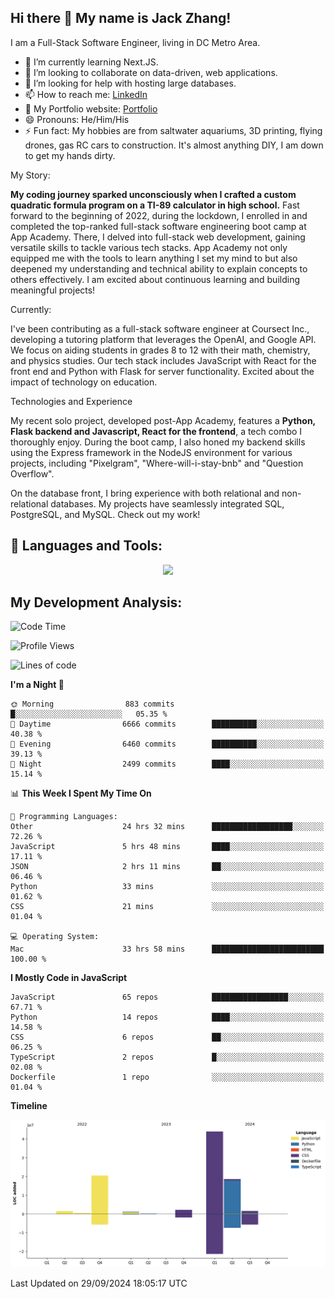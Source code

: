 
## Hi there 👋 My name is Jack Zhang!
I am a Full-Stack Software Engineer, living in DC Metro Area.

* 🌱 I’m currently learning Next.JS.
* 👯 I’m looking to collaborate on data-driven, web applications.
* 🤔 I’m looking for help with hosting large databases.
* 📫 How to reach me: [LinkedIn](https://www.linkedin.com/in/jack-zhang-1ba90929/)
* 🔭 My Portfolio website: [Portfolio](https://www.jackzhang.io)
* 😄 Pronouns: He/Him/His
* ⚡ Fun fact: My hobbies are from saltwater aquariums, 3D printing, flying drones, gas RC cars to construction. It's almost anything DIY, I am down to get my hands dirty.

My Story:

**My coding journey sparked unconsciously when I crafted a custom quadratic formula program on a TI-89 calculator in high school.** Fast forward to the beginning of 2022, during the lockdown, I enrolled in and completed the top-ranked full-stack software engineering boot camp at App Academy. There, I delved into full-stack web development, gaining versatile skills to tackle various tech stacks. App Academy not only equipped me with the tools to learn anything I set my mind to but also deepened my understanding and technical ability to explain concepts to others effectively. I am excited about continuous learning and building meaningful projects!

Currently:

I've been contributing as a full-stack software engineer at Coursect Inc., developing a tutoring platform that leverages the OpenAI, and Google API. We focus on aiding students in grades 8 to 12 with their math, chemistry, and physics studies. Our tech stack includes JavaScript with React for the front end and Python with Flask for server functionality. Excited about the impact of technology on education.

Technologies and Experience

My recent solo project, developed post-App Academy, features a **Python, Flask backend and Javascript, React for the frontend**, a tech combo I thoroughly enjoy. During the boot camp, I also honed my backend skills using the Express framework in the NodeJS environment for various projects, including "Pixelgram",  "Where-will-i-stay-bnb" and "Question Overflow".

On the database front, I bring experience with both relational and non-relational databases. My projects have seamlessly integrated SQL, PostgreSQL, and MySQL. Check out my work!


## 🧰 Languages and Tools:
<p align="center">
  <a href="https://skillicons.dev">
    <img src="https://skillicons.dev/icons?i=js,py,react,redux,html,css,flask,sequelize,express,npm,sqlite,postgres,github,postman,docker,nextjs,tailwind,gcp,ai" />
  </a>
</p>


## My Development Analysis:
<!--START_SECTION:waka-->
![Code Time](http://img.shields.io/badge/Code%20Time-1%2C009%20hrs%2011%20mins-blue)

![Profile Views](http://img.shields.io/badge/Profile%20Views-252-blue)

![Lines of code](https://img.shields.io/badge/From%20Hello%20World%20I%27ve%20Written-89.4%20million%20lines%20of%20code-blue)

**I'm a Night 🦉** 

```text
🌞 Morning                883 commits         █░░░░░░░░░░░░░░░░░░░░░░░░   05.35 % 
🌆 Daytime                6666 commits        ██████████░░░░░░░░░░░░░░░   40.38 % 
🌃 Evening                6460 commits        ██████████░░░░░░░░░░░░░░░   39.13 % 
🌙 Night                  2499 commits        ████░░░░░░░░░░░░░░░░░░░░░   15.14 % 
```


📊 **This Week I Spent My Time On** 

```text
💬 Programming Languages: 
Other                    24 hrs 32 mins      ██████████████████░░░░░░░   72.26 % 
JavaScript               5 hrs 48 mins       ████░░░░░░░░░░░░░░░░░░░░░   17.11 % 
JSON                     2 hrs 11 mins       ██░░░░░░░░░░░░░░░░░░░░░░░   06.46 % 
Python                   33 mins             ░░░░░░░░░░░░░░░░░░░░░░░░░   01.62 % 
CSS                      21 mins             ░░░░░░░░░░░░░░░░░░░░░░░░░   01.04 % 

💻 Operating System: 
Mac                      33 hrs 58 mins      █████████████████████████   100.00 % 
```

**I Mostly Code in JavaScript** 

```text
JavaScript               65 repos            █████████████████░░░░░░░░   67.71 % 
Python                   14 repos            ████░░░░░░░░░░░░░░░░░░░░░   14.58 % 
CSS                      6 repos             ██░░░░░░░░░░░░░░░░░░░░░░░   06.25 % 
TypeScript               2 repos             █░░░░░░░░░░░░░░░░░░░░░░░░   02.08 % 
Dockerfile               1 repo              ░░░░░░░░░░░░░░░░░░░░░░░░░   01.04 % 
```



**Timeline**

![Lines of Code chart](https://raw.githubusercontent.com/jzhang319/jzhang319/master/assets/bar_graph.png)


 Last Updated on 29/09/2024 18:05:17 UTC
<!--END_SECTION:waka-->
